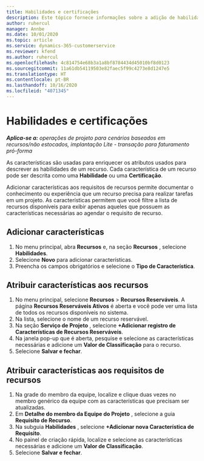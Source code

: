 ```yaml
---
title: Habilidades e certificações
description: Este tópico fornece informações sobre a adição de habilidades e características de certificação aos recursos.
author: ruhercul
manager: Annbe
ms.date: 10/01/2020
ms.topic: article
ms.service: dynamics-365-customerservice
ms.reviewer: kfend
ms.author: ruhercul
ms.openlocfilehash: 4c814754e68b3a1a8bf8784434d45010bf8d0123
ms.sourcegitcommit: 11a61db54119503e82faec5f99c4273e8d1247e5
ms.translationtype: HT
ms.contentlocale: pt-BR
ms.lasthandoff: 10/16/2020
ms.locfileid: "4071345"
---
```

# <a name="skills-and-certifications"></a>Habilidades e certificações
_**Aplica-se a:** operações de projeto para cenários baseados em recursos/não estocados, implantação Lite - transação para faturamento pró-forma_

As características são usadas para enriquecer os atributos usados para descrever as habilidades de um recurso. Cada característica de um recurso pode ser descrita como uma **Habilidade** ou uma **Certificação**.

Adicionar características aos requisitos de recursos permite documentar o conhecimento ou experiência que um recurso precisa para realizar tarefas em um projeto. As características permitem que você filtre a lista de recursos disponíveis para exibir apenas aqueles que possuem as características necessárias ao agendar o requisito de recurso.

## <a name="add-characteristics"></a>Adicionar características

1. No menu principal, abra **Recursos** e, na seção **Recursos** , selecione **Habilidades**.
2. Selecione **Novo** para adicionar características.
3. Preencha os campos obrigatórios e selecione o **Tipo de Característica**.

## <a name="assign-characteristics-to-resources"></a>Atribuir características aos recursos

1. No menu principal, selecione **Recursos** > **Recursos Reserváveis**. A página **Recursos Reserváveis Ativos** é aberta e você pode ver uma lista de todos os recursos disponíveis no sistema.
2. Na lista, selecione o nome de um recurso reservável.
3. Na seção **Serviço de Projeto** , selecione **+Adicionar registro de Características de Recursos Reserváveis**.
4. Na janela pop-up que é aberta, pesquise e selecione as características necessárias e adicione um **Valor de Classificação** para o recurso.
5. Selecione **Salvar e fechar**.

## <a name="assign-characteristics-to-resource-requirements"></a>Atribuir características aos requisitos de recursos

1. Na grade do membro da equipe, localize e clique duas vezes no membro genérico da equipe com as características que precisam ser atualizadas.
2. Em **Detalhe do membro da Equipe do Projeto** , selecione a guia **Requisito de Recurso**.
3. Na subguia **Habilidades** , selecione **+Adicionar nova Característica de Requisito**.
4. No painel de criação rápida, localize e selecione as características necessárias e adicione um **Valor de Classificação**.
5. Selecione **Salvar e fechar**.